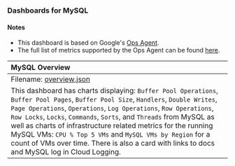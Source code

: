 ### Dashboards for MySQL

#### Notes

- This dashboard is based on Google's [Ops Agent](https://cloud.google.com/stackdriver/docs/solutions/agents/ops-agent).
- The full list of metrics supported by the Ops Agent can be found [here](https://cloud.google.com/stackdriver/docs/solutions/agents/ops-agent/third-party/mysql#monitored-metrics).

|MySQL Overview|
|:------------------|
|Filename: [overview.json](overview.json)|
|This dashboard has charts displaying: `Buffer Pool Operations`, `Buffer Pool Pages`, `Buffer Pool Size`, `Handlers`, `Double Writes`, `Page Operations`, `Operations`, `Log Operations`, `Row Operations`, `Row Locks`, `Locks`, `Commands`, `Sorts`, and `Threads` from MySQL as well as charts of infrastructure related metrics for the running MySQL VMs: `CPU % Top 5 VMs` and `MySQL VMs by Region` for a count of VMs over time. There is also a card with links to docs and MySQL log in Cloud Logging.|